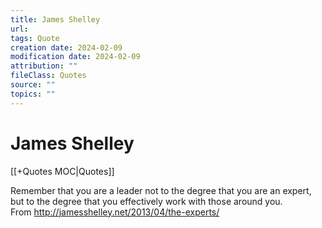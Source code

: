 ```yaml
---
title: James Shelley
url: 
tags: Quote
creation date: 2024-02-09
modification date: 2024-02-09
attribution: ""
fileClass: Quotes
source: ""
topics: ""
---
```


# James Shelley

[[+Quotes MOC|Quotes]]

Remember that you are a leader not to the degree that you are an expert, but to the degree that you effectively work with those around you.  
From <http://jamesshelley.net/2013/04/the-experts/>
